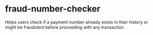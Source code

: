 # fraud-number-checker
Helps users check if a payment number already exists in their history or might be fraudulent before proceeding with any transaction.
